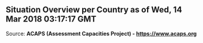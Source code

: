 ## Situation Overview per Country as of Wed, 14 Mar 2018 03:17:17 GMT

Source: **ACAPS (Assessment Capacities Project) - https://www.acaps.org**